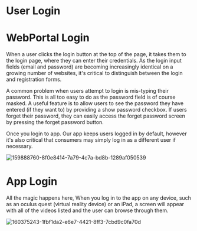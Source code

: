 # User Login


# WebPortal Login

When a user clicks the login button at the top of the page, it takes them to the login page, where they can enter their credentials. As the login input fields (email and password) are becoming increasingly identical on a growing number of websites, it's critical to distinguish between the login and registration forms.

A common problem when users attempt to login is mis-typing their password. This is all too easy to do as the password field is of course masked. A useful feature is to allow users to see the password they have entered (if they want to) by providing a show password checkbox. If users forget their password, they can easily access the forget password screen by pressing the forget password button.

Once you login to app. Our app keeps users logged in by default, however it's also critical that consumers may simply log in as a different user if necessary.



![159888760-8f0e8414-7a79-4c7a-bd8b-1289af050539](https://user-images.githubusercontent.com/105265661/167798967-b8b5c9e4-d425-45eb-8737-03ae75b1e72d.png)


# App Login
   
All the magic happens here, When you log in to the app on any device, such as an oculus quest (virtual reality device) or an iPad, a screen will appear with all of the videos listed and the user can browse through them.

 
![160375243-1fbf1da2-e6e7-4421-8ff3-7cbd9c0fa70d](https://user-images.githubusercontent.com/105265661/167800954-d5918152-ccaa-4316-b544-951cbc09958b.jpg)

